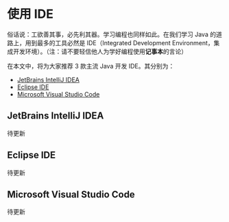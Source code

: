 # 使用 IDE

俗话说：工欲善其事，必先利其器。学习编程也同样如此。在我们学习 Java 的道路上，用到最多的工具必然是 IDE（Integrated Development Environment，集成开发环境）。（注：请不要轻信他人为学好编程使用**记事本**的言论）

在本文中，将为大家推荐 3 款主流 Java 开发 IDE。其分别为：

- [JetBrains IntelliJ IDEA](https://www.jetbrains.com/idea/)
- [Eclipse IDE](https://www.eclipse.org/eclipseide/)
- [Microsoft Visual Studio Code](https://code.visualstudio.com/)

## JetBrains IntelliJ IDEA

待更新

## Eclipse IDE

待更新

## Microsoft Visual Studio Code

待更新

<Utterances />

